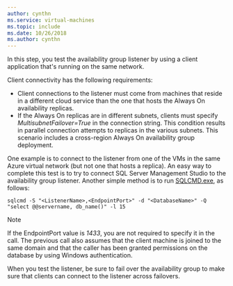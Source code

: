 ```yaml
---
author: cynthn
ms.service: virtual-machines
ms.topic: include
ms.date: 10/26/2018
ms.author: cynthn
---
```

In this step, you test the availability group listener by using a client application that's running on the same network.

Client connectivity has the following requirements:

* Client connections to the listener must come from machines that reside in a different cloud service than the one that hosts the Always On availability replicas.
* If the Always On replicas are in different subnets, clients must specify *MultisubnetFailover=True* in the connection string. This condition results in parallel connection attempts to replicas in the various subnets. This scenario includes a cross-region Always On availability group deployment.

One example is to connect to the listener from one of the VMs in the same Azure virtual network (but not one that hosts a replica). An easy way to complete this test is to try to connect SQL Server Management Studio to the availability group listener. Another simple method is to run [SQLCMD.exe](https://technet.microsoft.com/library/ms162773.aspx), as follows:

    sqlcmd -S "<ListenerName>,<EndpointPort>" -d "<DatabaseName>" -Q "select @@servername, db_name()" -l 15

> [!NOTE]
> If the EndpointPort value is *1433*, you are not required to specify it in the call. The previous call also assumes that the client machine is joined to the same domain and that the caller has been granted permissions on the database by using Windows authentication.
> 
> 

When you test the listener, be sure to fail over the availability group to make sure that clients can connect to the listener across failovers.

